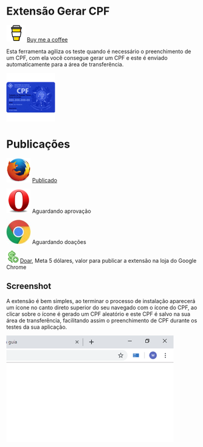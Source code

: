 # Extensão Gerar CPF

![](icons/bmc.svg) [Buy me a coffee](https://ko-fi.com/wictorchaves)


Esta ferramenta agiliza os teste quando é necessário o preenchimento de um CPF, com ela você consegue gerar um CPF e este é enviado automaticamente para a área de transferência.
 
![](images/icon128.png)

# Publicações

![](icons/firefox.png) [Publicado](https://addons.mozilla.org/pt-BR/firefox/addon/gerar-cpf/)

![](icons/opera.jpg) Aguardando aprovação

![](icons/chrome.jpg) Aguardando doações

![](icons/money.png) [Doar](https://www.paypal.com/cgi-bin/webscr?cmd=_donations&business=DJEPCX6YKZBEU&item_name=Publicar+a+minha+extensao+na+loja+do+Google+Chrome.&currency_code=USD&source=url), Meta 5 dólares, valor para publicar a extensão na loja do Google Chrome


## Screenshot

A extensão é bem simples, ao terminar o processo de instalação aparecerá um ícone no canto direto superior do seu navegado com o ícone do CPF, ao clicar sobre o ícone é gerado um CPF aleatório e este CPF é salvo na sua área de transferência, facilitando assim o preenchimento de CPF durante os testes da sua aplicação.

![](screenshot/440x280.png)
